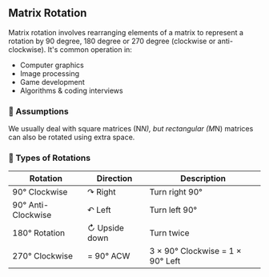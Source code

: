 ## Matrix Rotation

Matrix rotation involves rearranging elements of a matrix to represent a rotation by 90 degree, 180 degree or 270 degree (clockwise or anti-clockwise). It's common operation in:
- Computer graphics
- Image processing
- Game development
- Algorithms & coding interviews

### 📌 Assumptions
We usually deal with square matrices (N*N), but rectangular (M*N) matrices can also be rotated using extra space.

### 🔁 Types of Rotations

| Rotation | Direction | Description |
| ----------- | ------- | --------- |
| 90° Clockwise	| ↷ Right | Turn right 90° |
| 90° Anti-Clockwise	| ↶ Left	| Turn left 90° |
| 180° Rotation	| ↻ Upside down	| Turn twice |
| 270° Clockwise |	= 90° ACW |	3 × 90° Clockwise = 1 × 90° Left |